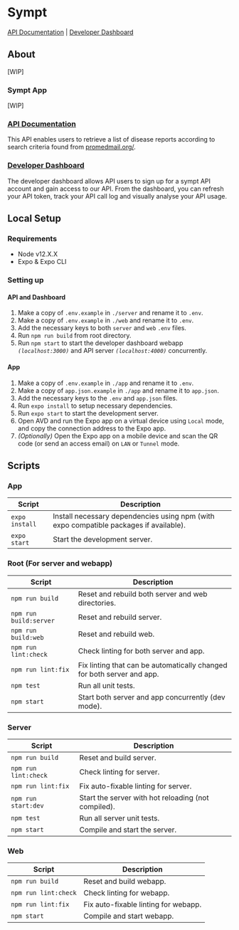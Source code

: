 # Sympt

[API Documentation](http://sympt-swagger.herokuapp.com/docs/) | [Developer Dashboard](http://symptdev.netlify.com)

## About

[WIP]


### Sympt App

[WIP]

### [API Documentation](http://sympt-swagger.herokuapp.com/docs/)

This API enables users to retrieve a list of disease reports according to search criteria found from [promedmail.org/](http://promedmail.org/).

### [Developer Dashboard](http://symptdev.netlify.com)

The developer dashboard allows API users to sign up for a sympt API account and gain access to our API. 
From the dashboard, you can refresh your API token, track your API call log and visually analyse your API usage.


## Local Setup
### Requirements

- Node v12.X.X
- Expo & Expo CLI

### Setting up

#### API and Dashboard

1. Make a copy of `.env.example` in `./server` and rename it to `.env`.
1. Make a copy of `.env.example` in `./web` and rename it to `.env`.
1. Add the necessary keys to both `server` and `web` `.env` files.
1. Run `npm run build` from root directory.
1. Run `npm start` to start the developer dashboard webapp *`(localhost:3000)`* and API server *`(localhost:4000)`* concurrently.

#### App

1. Make a copy of `.env.example` in `./app` and rename it to `.env`.
1. Make a copy of `app.json.example` in `./app` and rename it to `app.json`.
1. Add the necessary keys to the `.env` and `app.json` files.
1. Run `expo install` to setup necessary dependencies.
1. Run `expo start` to start the development server.
1. Open AVD and run the Expo app on a virtual device using `Local` mode, and copy the connection address to the Expo app.
1. *(Optionally)* Open the Expo app on a mobile device and scan the QR code (or send an access email) on `LAN` or `Tunnel` mode.


## Scripts

### App
| Script                      | Description                                                                 |
| --------------------------- | --------------------------------------------------------------------------- |
| `expo install`              | Install necessary dependencies using npm (with expo compatible packages if available). |
| `expo start`                | Start the development server.                                               |

### Root (For server and webapp)
| Script                      | Description                                                                 |
| --------------------------- | --------------------------------------------------------------------------- |
| `npm run build`             | Reset and rebuild both server and web directories.                          |
| `npm run build:server`      | Reset and rebuild server.                                                   |
| `npm run build:web`         | Reset and rebuild web.                                                      |
| `npm run lint:check`        | Check linting for both server and app.                                      |
| `npm run lint:fix`          | Fix linting that can be automatically changed for both server and app.      |
| `npm test`                  | Run all unit tests.                                                         |
| `npm start`                 | Start both server and app concurrently (dev mode).                          |

### Server 
| Script                      | Description                                                                 |
| --------------------------- | --------------------------------------------------------------------------- |
| `npm run build`             | Reset and build server.                                                     |
| `npm run lint:check`        | Check linting for server.                                                   |
| `npm run lint:fix`          | Fix auto-fixable linting for server.                                        |
| `npm run start:dev`         | Start the server with hot reloading (not compiled).                         |
| `npm test`                  | Run all server unit tests.                                                  |
| `npm start`                 | Compile and start the server.                                               |

### Web
| Script                      | Description                                                                 |
| --------------------------- | --------------------------------------------------------------------------- |
| `npm run build`             | Reset and build webapp.                                                     |
| `npm run lint:check`        | Check linting for webapp.                                                   |
| `npm run lint:fix`          | Fix auto-fixable linting for webapp.                                        |
| `npm start`                 | Compile and start webapp.                                                   |
